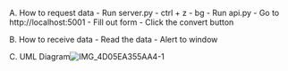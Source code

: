 A. How to request data
    - Run server.py
    - ctrl + z
    - bg
    - Run api.py
    - Go to http://localhost:5001
    - Fill out form
    - Click the convert button

B. How to receive data
    - Read the data
    - Alert to window

C. UML Diagram![IMG_4D05EA355AA4-1](https://user-images.githubusercontent.com/73048405/199179327-b0c74df7-8a77-436c-b839-0a92cbce3a34.jpeg)
